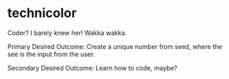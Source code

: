 # technicolor
Coder? I barely knew her! Wakka wakka.

Primary Desired Outcome: 
  Create a unique number from seed, where the see is the input from the user.
  
Secondary Desired Outcome:
  Learn how to code, maybe?
